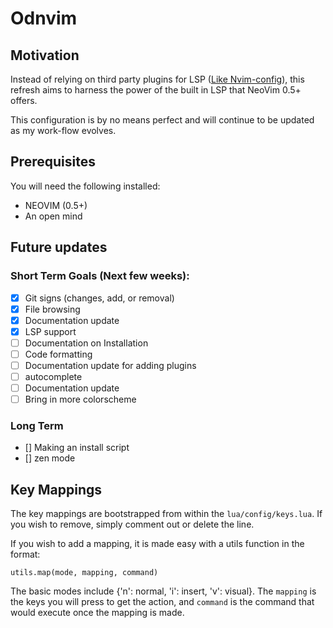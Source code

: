# Odnvim 

## Motivation

Instead of relying on third party plugins for LSP ([Like Nvim-config](https://github.com/OkelleyDevelopment/Nvim-Config)), 
this refresh aims to harness the power of the built in LSP that NeoVim 0.5+ offers.

This configuration is by no means perfect and will continue to be updated as my work-flow
evolves.

## Prerequisites

You will need the following installed:

- NEOVIM (0.5+)
- An open mind

## Future updates

### Short Term Goals (Next few weeks):
- [x] Git signs (changes, add, or removal)
- [x] File browsing
- [x] Documentation update
- [x] LSP support
- [ ] Documentation on Installation
- [ ] Code formatting
- [ ] Documentation update for adding plugins
- [ ] autocomplete 
- [ ] Documentation update
- [ ] Bring in more colorscheme

### Long Term

- [] Making an install script
- [] zen mode

## Key Mappings

The key mappings are bootstrapped from within the `lua/config/keys.lua`. If you
wish to remove, simply comment out or delete the line.

If you wish to add a mapping, it is made easy with a utils function in the format: 

```
utils.map(mode, mapping, command)
```
The basic modes include {'n': normal, 'i': insert, 'v': visual}. The `mapping` is the
keys you will press to get the action, and `command` is the command that would execute once 
the mapping is made.

